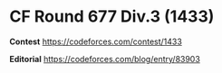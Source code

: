 # CF Round 677 Div.3 (1433)
**Contest**
https://codeforces.com/contest/1433


**Editorial**
https://codeforces.com/blog/entry/83903
